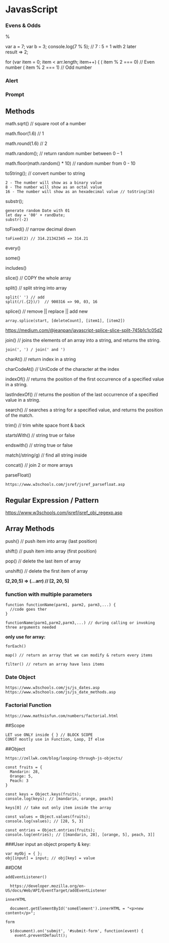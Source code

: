 # JavasScript

### Evens & Odds

  % 

  var a = 7; 
  var b = 3; 
  console.log(7 % 5); 
  // 7 : 5 = 1 with 2 later  
  result => 2; 

  for (var item = 0; item < arr.length; item++) { 
  ( item % 2 === 0) //  Even number 
  ( item % 2 === 1) // Odd number 

### Alert

### Prompt

## Methods

  math.sqrt() // square root of a number
  
  math.floor(1.6) // 1 

  math.round(1.6)   // 2 

  math.random(); // return random number between 0 – 1 

  math.floor(math.random() * 10) // random number from 0 - 10 

  toString(); // convert number to string 

    2 - The number will show as a binary value 
    8 - The number will show as an octal value 
    16 - The number will show as an hexadecimal value // toString(16) 

  substr(); 

    generate random Date with 01  
    let day = '00' + randDate; 
    substr(-2) 

  toFixed() // narrow decimal down 

    toFixed(2) // 314.21342345 => 314.21 

  every() 

  some() 

  includes() 

  slice() // COPY the whole array 

  split() // split string into array 

    split(' ') // add 
    split(/(.{2})/)  // 900316 => 90, 03, 16 

  splice() // remove || replace || add new 

    array.splice(start, [deleteCount], [item1], [item2]) 

  https://medium.com/@jeanpan/javascript-splice-slice-split-745b1c1c05d2 

  join() // joins the elements of an array into a string, and returns the string. 

    join(', ') / join(' and ') 

  charAt() // return index in a string  

  charCodeAt() // UniCode of the character at the index 

  indexOf() // returns the position of the first occurrence of a specified value in a string. 

  lastIndexOf() // returns the position of the last occurrence of a specified value in a string. 

  search() // searches a string for a specified value, and returns the position of the match. 

  trim() // trim white space front & back 

  startsWith() // string true or false 

  endswith() // string true or false 

  match(/string/g) // find all string inside 

  concat() // join 2 or more arrays 

  parseFloat()  

    https://www.w3schools.com/jsref/jsref_parsefloat.asp 

 

## Regular Expression / Pattern 

  https://www.w3schools.com/jsref/jsref_obj_regexp.asp 

 ## Array Methods

  push() // push item into array (last position)

  shift() // push item into array (first position)

  pop() // delete the last item of array

  unshift() // delete the first item of array

  **(2,20,5) => (...arr) // [2, 20, 5]**


  ### function with multiple parameters 
 
    function functionName(parm1, parm2, parm3,...) { 
      //code goes ther 
    } 
 
    functionName(parm1,parm2,parm3,...) // during calling or invoking three arguments needed 

  **only use for array:**

    forEach() 
    
    map() // return an array that we can modify & return every items 

    filter() // return an array have less items 

  ### Date Object

    https://www.w3schools.com/js/js_dates.asp 
    https://www.w3schools.com/js/js_date_methods.asp 

  ### Factorial Function

    https://www.mathsisfun.com/numbers/factorial.html 

  ##Scope
    
    LET use ONLY inside { } // BLOCK SCOPE 
    CONST mostly use in Function, Loop, If else 

  ##Object

    https://zellwk.com/blog/looping-through-js-objects/ 

    const fruits = { 
      Mandarin: 28,
      Orange: 5, 
      Peach: 3 
    } 

    const keys = Object.keys(fruits); 
    console.log(keys); // [mandarin, orange, peach] 

    keys[0] // take out only item inside the array 

    const values = Object.values(fruits); 
    console.log(values); // [28, 5, 3] 

    const entries = Object.entries(fruits); 
    console.log(entries); // [[mandarin, 28], [orange, 5], peach, 3]] 

  ###User input an object property & key: 

    var myObj = { }; 
    obj[input] = input; // obj[key] = value 


  ##DOM

    addEventListener() 
      
      https://developer.mozilla.org/en-US/docs/Web/API/EventTarget/addEventListener 

    innerHTML 

      document.getElementById('someElement').innerHTML = "<p>new content</p>"; 

    form 
    
      $(document).on('submit', '#submit-form', function(event) {  
        event.preventDefault(); 